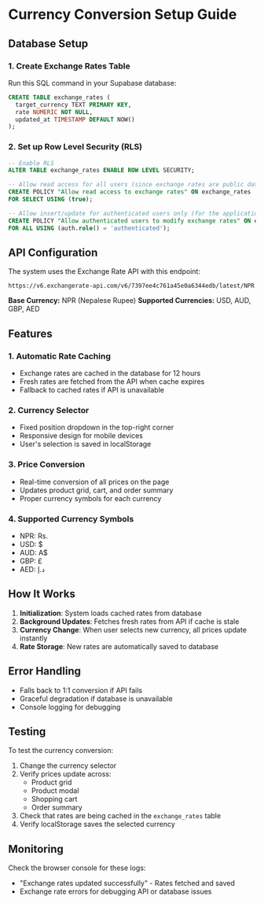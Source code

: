 # Currency Conversion Setup Guide

## Database Setup

### 1. Create Exchange Rates Table

Run this SQL command in your Supabase database:

```sql
CREATE TABLE exchange_rates (
  target_currency TEXT PRIMARY KEY,
  rate NUMERIC NOT NULL,
  updated_at TIMESTAMP DEFAULT NOW()
);
```

### 2. Set up Row Level Security (RLS)

```sql
-- Enable RLS
ALTER TABLE exchange_rates ENABLE ROW LEVEL SECURITY;

-- Allow read access for all users (since exchange rates are public data)
CREATE POLICY "Allow read access to exchange rates" ON exchange_rates
FOR SELECT USING (true);

-- Allow insert/update for authenticated users only (for the application to update rates)
CREATE POLICY "Allow authenticated users to modify exchange rates" ON exchange_rates
FOR ALL USING (auth.role() = 'authenticated');
```

## API Configuration

The system uses the Exchange Rate API with this endpoint:
```
https://v6.exchangerate-api.com/v6/7397ee4c761a45e0a6344edb/latest/NPR
```

**Base Currency:** NPR (Nepalese Rupee)
**Supported Currencies:** USD, AUD, GBP, AED

## Features

### 1. Automatic Rate Caching
- Exchange rates are cached in the database for 12 hours
- Fresh rates are fetched from the API when cache expires
- Fallback to cached rates if API is unavailable

### 2. Currency Selector
- Fixed position dropdown in the top-right corner
- Responsive design for mobile devices
- User's selection is saved in localStorage

### 3. Price Conversion
- Real-time conversion of all prices on the page
- Updates product grid, cart, and order summary
- Proper currency symbols for each currency

### 4. Supported Currency Symbols
- NPR: Rs. 
- USD: $
- AUD: A$
- GBP: £
- AED: د.إ 

## How It Works

1. **Initialization**: System loads cached rates from database
2. **Background Updates**: Fetches fresh rates from API if cache is stale
3. **Currency Change**: When user selects new currency, all prices update instantly
4. **Rate Storage**: New rates are automatically saved to database

## Error Handling

- Falls back to 1:1 conversion if API fails
- Graceful degradation if database is unavailable
- Console logging for debugging

## Testing

To test the currency conversion:

1. Change the currency selector
2. Verify prices update across:
   - Product grid
   - Product modal
   - Shopping cart
   - Order summary
3. Check that rates are being cached in the `exchange_rates` table
4. Verify localStorage saves the selected currency

## Monitoring

Check the browser console for these logs:
- "Exchange rates updated successfully" - Rates fetched and saved
- Exchange rate errors for debugging API or database issues 